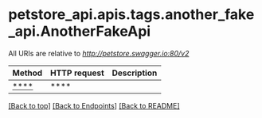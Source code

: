 <a name="top"></a>
# petstore_api.apis.tags.another_fake_api.AnotherFakeApi

All URIs are relative to *http://petstore.swagger.io:80/v2*

Method | HTTP request | Description
------------- | ------------- | -------------
[****](another_fake_api/.md) | ****  | 

[[Back to top]](#top) [[Back to Endpoints]](../../../README.md#Endpoints) [[Back to README]](../../../README.md)
